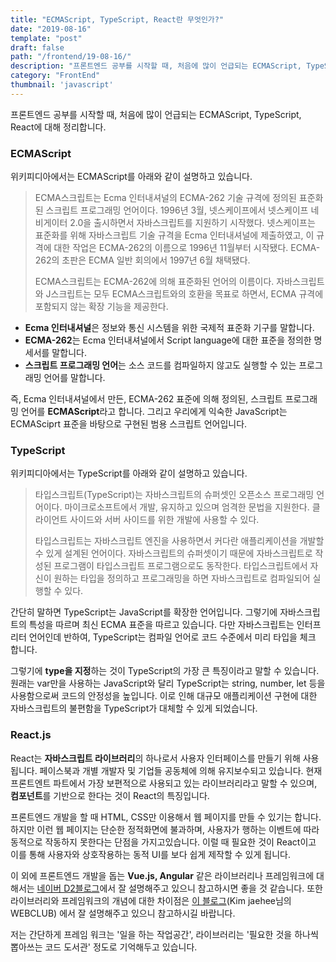 ```yaml
---
title: "ECMAScript, TypeScript, React란 무엇인가?"
date: "2019-08-16"
template: "post"
draft: false
path: "/frontend/19-08-16/"
description: "프론트엔드 공부를 시작할 때, 처음에 많이 언급되는 ECMAScript, TypeScript, React에 대해 정리합니다. 위키피디아에서는 ECMAScript를 아래와 같이 설명하고 있습니다. ECMA스크립트는 Ecma 인터내셔널의 ECMA-262 기술 규격에 정의된 표준화된 스크립트 프로그래밍 언어이다."
category: "FrontEnd"
thumbnail: 'javascript'
---
```


프론트엔드 공부를 시작할 때, 처음에 많이 언급되는 ECMAScript, TypeScript, React에 대해 정리합니다.

### ECMAScript

 위키피디아에서는 ECMAScript를 아래와 같이 설명하고 있습니다.

>  ECMA스크립트는 Ecma 인터내셔널의 ECMA-262 기술 규격에 정의된 표준화된 스크립트 프로그래밍 언어이다. 1996년 3월, 넷스케이프에서 넷스케이프 네비게이터 2.0을 출시하면서 자바스크립트를 지원하기 시작했다. 넷스케이프는 표준화를 위해 자바스크립트 기술 규격을 Ecma 인터내셔널에 제출하였고, 이 규격에 대한 작업은 ECMA-262의 이름으로 1996년 11월부터 시작됐다. ECMA-262의 초판은 ECMA 일반 회의에서 1997년 6월 채택됐다.
>
>  ECMA스크립트는 ECMA-262에 의해 표준화된 언어의 이름이다. 자바스크립트와 J스크립트는 모두 ECMA스크립트와의 호환을 목표로 하면서, ECMA 규격에 포함되지 않는 확장 기능을 제공한다.

- **Ecma 인터내셔널**은 정보와 통신 시스템을 위한 국제적 표준화 기구를 말합니다.
- **ECMA-262**는 Ecma 인터내셔널에서 Script language에 대한 표준을 정의한 명세서를 말합니다.
- **스크립트 프로그래밍 언어**는 소스 코드를 컴파일하지 않고도 실행할 수 있는 프로그래밍 언어를 말합니다.

 즉, Ecma 인터내셔널에서 만든, ECMA-262 표준에 의해 정의된, 스크립트 프로그래밍 언어를 **ECMAScript**라고 합니다. 그리고 우리에게 익숙한 JavaScript는 ECMASciprt 표준을 바탕으로 구현된 범용 스크립트 언어입니다.

### TypeScript

 위키피디아에서는 TypeScript를 아래와 같이 설명하고 있습니다.

>  타입스크립트(TypeScript)는 자바스크립트의 슈퍼셋인 오픈소스 프로그래밍 언어이다. 마이크로소프트에서 개발, 유지하고 있으며 엄격한 문법을 지원한다. 클라이언트 사이드와 서버 사이드를 위한 개발에 사용할 수 있다.
>
>  타입스크립트는 자바스크립트 엔진을 사용하면서 커다란 애플리케이션을 개발할 수 있게 설계된 언어이다. 자바스크립트의 슈퍼셋이기 때문에 자바스크립트로 작성된 프로그램이 타입스크립트 프로그램으로도 동작한다. 타입스크립트에서 자신이 원하는 타입을 정의하고 프로그래밍을 하면 자바스크립트로 컴파일되어 실행할 수 있다. 
>

 간단히 말하면 TypeScript는 JavaScript를 확장한 언어입니다. 그렇기에 자바스크립트의 특성을 따르며 최신 ECMA 표준을 따르고 있습니다. 다만 자바스크립트는 인터프리터 언어인데 반하여, TypeScript는 컴파일 언어로 코드 수준에서 미리 타입을 체크 합니다.

 그렇기에 **type을 지정**하는 것이 TypeScript의 가장 큰 특징이라고 말할 수 있습니다. 원래는 var만을 사용하는 JavaScript와 달리 TypeScript는 string, number, let 등을 사용함으로써 코드의 안정성을 높입니다. 이로 인해 대규모 애플리케이션 구현에 대한 자바스크립트의 불편함을 TypeScript가 대체할 수 있게 되었습니다. 

### React.js

 React는 **자바스크립트 라이브러리**의 하나로서 사용자 인터페이스를 만들기 위해 사용됩니다. 페이스북과 개별 개발자 및 기업들 공동체에 의해 유지보수되고 있습니다. 현재 프론트엔트 파트에서 가장 보편적으로 사용되고 있는 라이브러리라고 말할 수 있으며, **컴포넌트**를 기반으로 한다는 것이 React의 특징입니다.

 프론트엔드 개발을 할 때 HTML, CSS만 이용해서 웹 페이지를 만들 수 있기는 합니다. 하지만 이런 웹 페이지는 단순한 정적화면에 불과하며, 사용자가 행하는 이벤트에 따라 동적으로 작동하지 못한다는 단점을 가지고있습니다. 이럴 때 필요한 것이 React이고 이를 통해 사용자와 상호작용하는 동적 UI를 보다 쉽게 제작할 수 있게 됩니다. 

 이 외에 프론트엔드 개발을 돕는 **Vue.js, Angular** 같은 라이브러리나 프레임워크에 대해서는 [네이버 D2블로그](https://d2.naver.com/helloworld/3259111)에서 잘 설명해주고 있으니 참고하시면 좋을 것 같습니다. 또한 라이브러리와 프레임워크의 개념에 대한 차이점은 [이 블로그](https://webclub.tistory.com/458)(Kim jaehee님의 WEBCLUB) 에서 잘 설명해주고 있으니 참고하시길 바랍니다. 

저는 간단하게 프레임 워크는 '일을 하는 작업공간', 라이브러리는 '필요한 것을 하나씩 뽑아쓰는 코드 도서관' 정도로 기억해두고 있습니다.